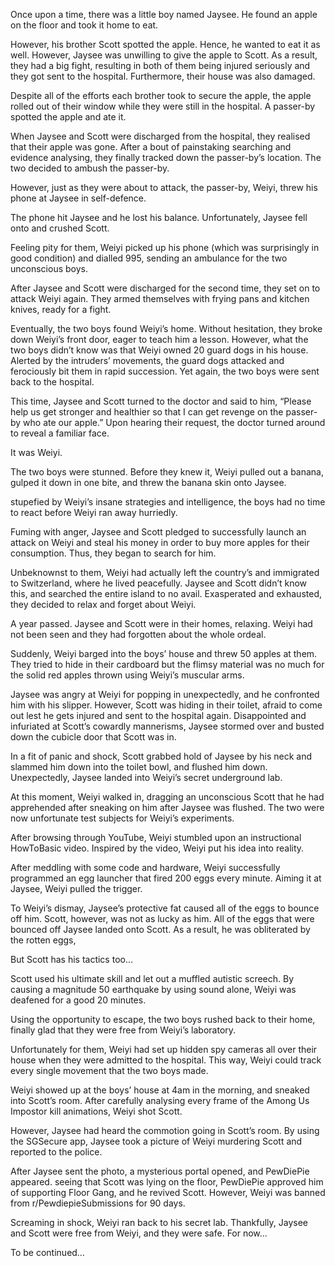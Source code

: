 Once upon a time, there was a little boy named Jaysee. He found an apple on the floor and took it home to eat. <br>

However, his brother Scott spotted the apple. Hence, he wanted to eat it as well. However, Jaysee was unwilling to give the apple to Scott. As a result, they had a big fight, resulting in both of them being injured seriously and they got sent to the hospital. Furthermore, their house was also damaged. <br>

Despite all of the efforts each brother took to secure the apple, the apple rolled out of their window while they were still in the hospital. A passer-by spotted the apple and ate it. <br>

When Jaysee and Scott were discharged from the hospital, they realised that their apple was gone. After a bout of painstaking searching and evidence analysing, they finally tracked down the passer-by’s location. The two decided to ambush the passer-by. <br>

However, just as they were about to attack, the passer-by, Weiyi, threw his phone at Jaysee in self-defence. <br>

The phone hit Jaysee and he lost his balance. Unfortunately, Jaysee fell onto and crushed Scott. <br>

Feeling pity for them, Weiyi picked up his phone (which was surprisingly in good condition) and dialled 995, sending an ambulance for the two unconscious boys.  <br>

After Jaysee and Scott were discharged for the second time, they set on to attack Weiyi again. They armed themselves with frying pans and kitchen knives, ready for a fight. <br>

Eventually, the two boys found Weiyi’s home. Without hesitation, they broke down Weiyi’s front door, eager to teach him a lesson. However, what the two boys didn’t know was that Weiyi owned 20 guard dogs in his house. Alerted by the intruders’ movements, the guard dogs attacked and ferociously bit them in rapid succession. Yet again, the two boys were sent back to the hospital. <br>

This time, Jaysee and Scott turned to the doctor and said to him, “Please help us get stronger and healthier so that I can get revenge on the passer-by who ate our apple.” Upon hearing their request, the doctor turned around to reveal a familiar face. <br>

It was Weiyi. <br>

The two boys were stunned. Before they knew it, Weiyi pulled out a banana, gulped it down in one bite, and threw the banana skin onto Jaysee. <br>

stupefied by Weiyi’s insane strategies and intelligence, the boys had no time to react before Weiyi ran away hurriedly. <br>

Fuming with anger, Jaysee and Scott pledged to successfully launch an attack on Weiyi and steal his money in order to buy more apples for their consumption. Thus, they began to search for him. <br>

Unbeknownst to them, Weiyi had actually left the country’s and immigrated to Switzerland, where he lived peacefully. Jaysee and Scott didn’t know this, and searched the entire island to no avail. Exasperated and exhausted, they decided to relax and forget about Weiyi. <br>

A year passed. Jaysee and Scott were in their homes, relaxing. Weiyi had not been seen and they had forgotten about the whole ordeal. <br>

Suddenly, Weiyi barged into the boys’ house and threw 50 apples at them. They tried to hide in their cardboard but the flimsy material was no much for the solid red apples thrown using Weiyi’s muscular arms. <br>

Jaysee was angry at Weiyi for popping in unexpectedly, and he confronted him with his slipper. However, Scott was hiding in their toilet, afraid to come out lest he gets injured and sent to the hospital again. Disappointed and infuriated at Scott’s cowardly mannerisms, Jaysee stormed over and busted down the cubicle door that Scott was in. <br>

In a fit of panic and shock, Scott grabbed hold of Jaysee by his neck and slammed him down into the toilet bowl, and flushed him down. Unexpectedly, Jaysee landed into Weiyi’s secret underground lab. <br>

At this moment, Weiyi walked in, dragging an unconscious Scott that he had apprehended after sneaking on him after Jaysee was flushed. The two were now unfortunate test subjects for Weiyi’s experiments. <br>

After browsing through YouTube, Weiyi stumbled upon an instructional HowToBasic video. Inspired by the video, Weiyi put his idea into reality. <br>

After meddling with some code and hardware, Weiyi successfully programmed an egg launcher that fired 200 eggs every minute. Aiming it at Jaysee, Weiyi pulled the trigger. <br>

To Weiyi’s dismay, Jaysee’s protective fat caused all of the eggs to bounce off him. Scott, however, was not as lucky as him. All of the eggs that were bounced off Jaysee landed onto Scott. As a result, he was obliterated by the rotten eggs, <br>

But Scott has his tactics too… <br>

Scott used his ultimate skill and let out a muffled autistic screech. By causing a magnitude 50 earthquake by using sound alone, Weiyi was deafened for a good 20 minutes. <br>

Using the opportunity to escape, the two boys rushed back to their home, finally glad that they were free from Weiyi’s laboratory. <br>

Unfortunately for them, Weiyi had set up hidden spy cameras all over their house when they were admitted to the hospital. This way, Weiyi could track every single movement that the two boys made. <br>

Weiyi showed up at the boys’ house at 4am in the morning, and sneaked into Scott’s room. After carefully analysing every frame of the Among Us Impostor kill animations, Weiyi shot Scott. <br>

However, Jaysee had heard the commotion going in Scott’s room. By using the SGSecure app, Jaysee took a picture of Weiyi murdering Scott and reported to the police. <br>

After Jaysee sent the photo, a mysterious portal opened, and PewDiePie appeared. seeing that Scott was lying on the floor, PewDiePie approved him of supporting Floor Gang, and he revived Scott. However, Weiyi was banned from r/PewdiepieSubmissions for 90 days. <br>

Screaming in shock, Weiyi ran back to his secret lab. Thankfully, Jaysee and Scott were free from Weiyi, and they were safe. For now... <br>

To be continued…
